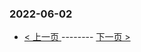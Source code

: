 ### 2022-06-02 
 

- [ < 上一页 ](https://github.com/able8/weibo-hot-record/blob/master/2022-06-01.md) -------- [ 下一页 > ](https://github.com/able8/weibo-hot-record/blob/master/2022-06-03.md)